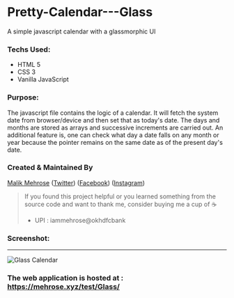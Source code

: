 # Pretty-Calendar---Glass

A simple javascript calendar with a glassmorphic UI

### Techs Used:

<ul>
  <li>HTML 5</li>
  <li>CSS 3</li>
  <li>Vanilla JavaScript</li>
</ul>

### Purpose:

The javascript file contains the logic of a calendar. It will fetch the system date from browser/device and then set that as today's date. The days and months are stored as arrays and  successive increments are carried out. An additional feature is, one can check what day a date falls on any month or year because the pointer remains on the same date as of the present day's date.

### Created & Maintained By

[Malik Mehrose](https://github.com/iammehrose) ([Twitter](https://www.twitter.com/iammehrose)) ([Facebook](https://www.facebook.com/iammehrose))
([Instagram](https://www.instagram.com/iammehrose))

> If you found this project helpful or you learned something from the source code and want to thank me, consider buying me a cup of :coffee:
>
> * UPI : iammehrose@okhdfcbank

### Screenshot:

<hr>

![Glass Calendar](https://user-images.githubusercontent.com/55852754/131208119-f8e0133f-9dda-42fd-8d33-365344effbc3.png)

### The web application is hosted at : https://mehrose.xyz/test/Glass/

